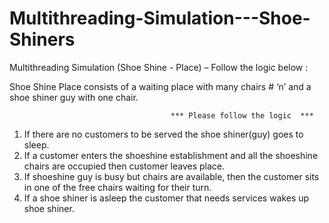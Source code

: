 # Multithreading-Simulation---Shoe-Shiners



Multithreading Simulation (Shoe Shine  - Place) – Follow the logic below :

Shoe Shine Place consists of a waiting place with many chairs # ‘n’ and a shoe shiner guy with one chair.

                                        *** Please follow the logic  ***


1. If there are no customers to be served the shoe shiner(guy) goes to sleep.
2. If a customer enters the shoeshine establishment and all the shoeshine chairs are occupied then customer leaves place. 
3. If shoeshine guy is busy but chairs are available, then the customer sits in one of the free chairs waiting for their turn.
4. If a shoe shiner is asleep the customer that needs services wakes up shoe shiner.
